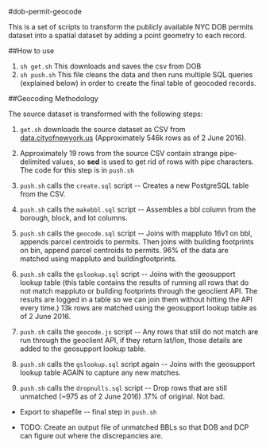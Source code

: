 #dob-permit-geocode

This is a set of scripts to transform the publicly available NYC DOB permits dataset into a spatial dataset by adding a point geometry to each record.

##How to use
1. `sh get.sh` This downloads and saves the csv from DOB
2. `sh push.sh` This file cleans the data and then runs multiple SQL queries (explained below) in order to create the final table of geocoded records.

##Geocoding Methodology

The source dataset is transformed with the following steps:

1. `get.sh` downloads the source dataset as CSV from [data.cityofnewyork.us](https://nycopendata.socrata.com/api/views/ipu4-2q9a/rows.csv?accessType=DOWNLOAD) (Approximately 546k rows as of 2 June 2016).

2. Approximately 19 rows from the source CSV contain strange pipe-delimited values, so **sed** is used to get rid of rows with pipe characters. The code for this step is in `push.sh`

3. `push.sh` calls the `create.sql` script -- Creates a new PostgreSQL table from the CSV.

4. `push.sh` calls the `makebbl.sql` script -- Assembles a bbl column from the borough, block, and lot columns.

5. `push.sh` calls the `geocode.sql` script -- Joins with mappluto 16v1 on bbl, appends parcel centroids to permits. Then joins with building footprints on bin, append parcel centroids to permits.  96% of the data are matched using mappluto and buildingfootprints.

6. `push.sh` calls the `gslookup.sql` script -- Joins with the geosupport lookup table (this table contains the results of running all rows that do not match mappluto or building footprints through the geoclient API.  The results are logged in a table so we can join them without hitting the API every time.) 13k rows are matched using the geosupport lookup table as of 2 June 2016.

7. `push.sh` calls the `geocode.js` script -- Any rows that still do not match are run through the geoclient API, if they return lat/lon, those details are added to the geosupport lookup table.

8. `push.sh` calls the `gslookup.sql` script again -- Joins with the geosupport lookup table AGAIN to capture any new matches.

9. `push.sh` calls the `dropnulls.sql` script -- Drop rows that are still unmatched (~975 as of 2 June 2016) .17% of original.  Not bad.

- Export to shapefile -- final step in `push.sh`

- TODO: Create an output file of unmatched BBLs so that DOB and DCP can figure out where the discrepancies are.
 
